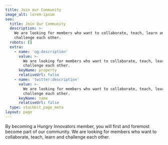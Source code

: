 ```yaml
---
title: Join our Community
image_alt: lorem-ipsum
seo:
  title: Join Our Community
  description: >-
    We are looking for members who want to collaborate, teach, learn and
    challenge each other.
  robots: []
  extra:
    - name: 'og:description'
      value: >-
        We are looking for members who want to collaborate, teach, learn and
        challenge each other.
      keyName: property
      relativeUrl: false
    - name: 'twitter:description'
      value: >-
        We are looking for members who want to collaborate, teach, learn and
        challenge each other.
      keyName: name
      relativeUrl: false
  type: stackbit_page_meta
layout: page
---
```

By becoming a Hungry Innovators member, you will first and foremost become part of our community. We are looking for members who want to collaborate, teach, learn and challenge each other.

